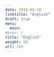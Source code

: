 ```yaml
---
date: 2014-03-10
linktitle: "English" 
draft: true
menu:
  main:
#prev: /
title: "English"
weight: 10
url: /en
---
```



